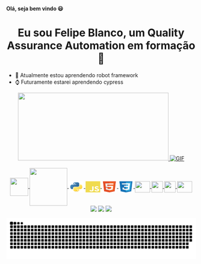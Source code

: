 #### Olá, seja bem vindo 😃
<h1 align="center">
Eu sou Felipe Blanco, um Quality Assurance Automation em formação 🐺
</h1>

-  🤖 Atualmente estou aprendendo robot framework
-  ⌚ Futuramente estarei aprendendo cypress

<div align="center">
  <a href="https://github.com/FeBlanco">
  <img width="400" height="180em" src="https://github-readme-stats.vercel.app/api/top-langs/?username=FeBlanco&layout=compact&langs_count=7&theme=gotham"/>
  <img alt="GIF" src="https://github.com/abhisheknaiidu/abhisheknaiidu/blob/master/code.gif?raw=true" width="300" height="180" />
</div>
  <div align="center">
  <div style="display: inline_block"><br>
  <img align="center"  height="48" width="48" src="https://upload.wikimedia.org/wikipedia/commons/e/e4/Robot-framework-logo.png">
  <img align="center"  height="100" width="100" src="https://raw.githubusercontent.com/cypress-io/cypress-icons/e61b554695b28267a1387a839f816c73e7a7e95e/src/logo/cypress-io-logo.svg">
  <img align="center"  height="30" width="40" src="https://raw.githubusercontent.com/devicons/devicon/master/icons/python/python-original.svg">
  <img align="center"  height="30" width="40" src="https://raw.githubusercontent.com/devicons/devicon/master/icons/javascript/javascript-plain.svg">
  <img align="center"  height="30" width="40" src="https://raw.githubusercontent.com/devicons/devicon/master/icons/html5/html5-original.svg">
  <img align="center"  height="30" width="40" src="https://raw.githubusercontent.com/devicons/devicon/master/icons/css3/css3-original.svg">
  <img align="center"  height="30" width="40" src="https://cdn.jsdelivr.net/gh/devicons/devicon/icons/cucumber/cucumber-plain.svg">
   <img align="center"  height="30" width="30" src="https://www.vectorlogo.zone/logos/getpostman/getpostman-icon.svg">
   <img align="center"  height="30" width="30" src="https://cdn.svgporn.com/logos/insomnia.svg">
  <img align="center"  height="30" width="40" src="https://cdn.jsdelivr.net/gh/devicons/devicon/icons/git/git-original.svg">
</div>
<div> 
  <a href = "https://gitlab.com/FeBlanco"><img src="https://img.shields.io/badge/GitLab-330F63?style=for-the-badge&logo=gitlab&logoColor=white" target="_blank"></a>
  <a href = "mailto:feeh.blanco@gmail.com"><img src="https://img.shields.io/badge/-Gmail-%23333?style=for-the-badge&logo=gmail&logoColor=white" target="_blank"></a>
  <a href="https://www.linkedin.com/in/felipe-blanco-da-guarda-8a28861b4/" target="_blank"><img src="https://img.shields.io/badge/-LinkedIn-%230077B5?style=for-the-badge&logo=linkedin&logoColor=white" target="_blank"></a> 
  
  
 
  ![Snake animation](https://github.com/FeBlanco/FeBlanco/blob/output/github-contribution-grid-snake.svg)
 
</div>
